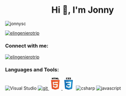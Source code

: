 <h1 align="center">Hi 👋, I'm Jonny</h1>


<p align="left"> <img src="https://komarev.com/ghpvc/?username=jonnysc&label=Profile%20views&color=0e75b6&style=flat" alt="jonnysc" /> </p>

<p align="left"> <a href="https://twitter.com/elingenierotrip" target="blank"><img src="https://img.shields.io/twitter/follow/elingenierotrip?logo=twitter&style=for-the-badge" alt="elingenierotrip" /></a> </p>


<h3 align="left">Connect with me:</h3>
<p align="left">

<a href="https://linkedin.com/in/elingenierotrip" target="blank"><img align="center" src="https://raw.githubusercontent.com/rahuldkjain/github-profile-readme-generator/master/src/images/icons/Social/linked-in-alt.svg" alt="elingenierotrip" height="30" width="40" /></a>

<h3 align="left">Languages and Tools:</h3>

<img src="https://www.vectorlogo.zone/logos/visualstudio_code/visualstudio_code-icon.svg" alt="Visual Studio" width="40" height="40"/> </a> <a href="https://visualstudio.microsoft.com/es/" target="_blank" rel="noreferrer"> 
<img src="https://www.vectorlogo.zone/logos/git-scm/git-scm-icon.svg" alt="git" width="40" height="40"/> </a> <a href="https://git-scm.com/" target="_blank" rel="noreferrer"> 
<img src="https://raw.githubusercontent.com/devicons/devicon/master/icons/html5/html5-original-wordmark.svg" alt="html5" width="40" height="40"/> </a> 
<img src="https://raw.githubusercontent.com/devicons/devicon/master/icons/css3/css3-original-wordmark.svg" alt="css3" width="40" height="40"/> </a> 
<img src="https://camo.githubusercontent.com/8d56e87edf99e89bfc457cd62462e0b7aae19e6b197b1df5c542d474d8d76f81/68747470733a2f2f646576656c6f7065722e6665646f726170726f6a6563742e6f72672f7374617469632f6c6f676f2f6373686172702e706e67" alt="csharp" width="40" height="40"/> </a> 
<img src="http://3con14.biz/code/_data/js/intro/js-logo.png" alt="javascript" width="40" height="40"/> </a> 
